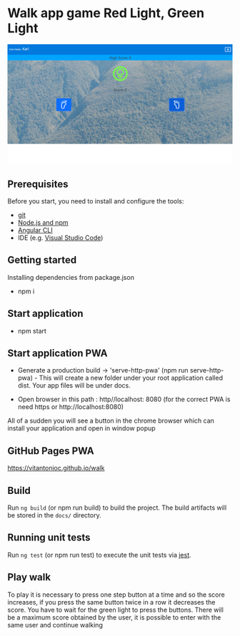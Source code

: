 # Walk app game Red Light, Green Light

![Alt text](home.png)


## Prerequisites


Before you start, you need to install and configure the tools:

* [git](https://git-scm.com/)
* [Node.js and npm](https://nodejs.org/)
* [Angular CLI](https://angular.io/cli)
* IDE (e.g. [Visual Studio Code](https://code.visualstudio.com/))


## Getting started

Installing dependencies from package.json

* npm i

## Start application

* npm start

## Start application PWA

* Generate a production build → 'serve-http-pwa' (npm run serve-http-pwa) -  This will create a new folder under your root application called dist. Your app files will be under docs.

* Open browser in this path : http//localhost: 8080 (for the correct PWA is need https or http://localhost:8080)

All of a sudden you will see a button in the chrome browser which can install your application and open in window popup


## GitHub Pages PWA

https://vitantonioc.github.io/walk


## Build

Run `ng build` (or npm run build) to build the project. The build artifacts will be stored in the `docs/` directory.


## Running unit tests

Run `ng test` (or npm run test) to execute the unit tests via [jest](https://jestjs.io/).

## Play walk 

To play it is necessary to press one step button at a time and so the score increases, if you press the same button twice in a row it decreases the score. You have to wait for the green light to press the buttons. There will be a maximum score obtained by the user, it is possible to enter with the same user and continue walking
